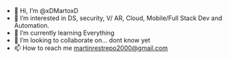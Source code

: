 - 👋 Hi, I’m @xDMartoxD
- 👀 I’m interested in DS, security, V/ AR, Cloud, Mobile/Full Stack Dev and Automation.
- 🌱 I’m currently learning Everything
- 💞️ I’m looking to collaborate on... dont know yet
- 📫 How to reach me martinrestrepo2000@gmail.com

<!---
xDMartoxD/xDMartoxD is a ✨ special ✨ repository because its `README.md` (this file) appears on your GitHub profile.
You can click the Preview link to take a look at your changes.
--->
